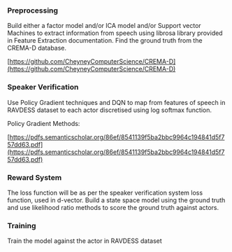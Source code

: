 ### Preprocessing

Build either a factor model and/or ICA model and/or Support vector Machines to extract information from speech using librosa library provided in Feature Extraction documentation. Find the ground truth from the CREMA-D database. 

[https://github.com/CheyneyComputerScience/CREMA-D](https://github.com/CheyneyComputerScience/CREMA-D)

### Speaker Verification

Use Policy Gradient techniques and DQN to map from features of speech in RAVDESS dataset to each actor discretised using log softmax function. 

Policy Gradient Methods: 

[https://pdfs.semanticscholar.org/86ef/8541139f5ba2bbc9964c194841d5f757dd63.pdf](https://pdfs.semanticscholar.org/86ef/8541139f5ba2bbc9964c194841d5f757dd63.pdf)

### Reward System

The loss function will be as per the speaker verification system loss function, used in d-vector. Build a state space model using the ground truth and use likelihood ratio methods to score the ground truth against actors.

### Training

Train the model against the actor in RAVDESS dataset
